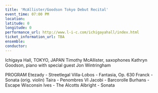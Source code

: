 ```yaml
---
title: 'McAllister/Goodson Tokyo Debut Recital'
event_time: 07:00 PM
location: 
latitude: 0
longitude: 0
performance_url: http://www.l-i-c.com/ichigayahall/index.html
ticket_information_url: TBA
ensemble: 
conductor: 
---
```

Ichigaya Hall, TOKYO, JAPAN
Timothy McAllister, saxophones
Kathryn Goodson, piano
with special guest Jon Wintringham

PROGRAM
Etezady - Streetlegal
Villa-Lobos - Fantasia, Op. 630
Franck - Sonata (orig. violin)
Taira - Penombres VI
Jacobi - Barcorolle 
Burhans - Escape Wisconsin
Ives - The Alcotts
Albright - Sonata